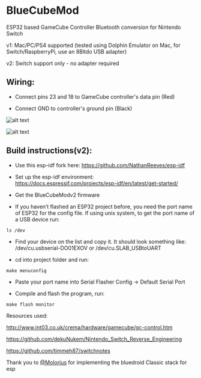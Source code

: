 # BlueCubeMod

ESP32 based GameCube Controller Bluetooth conversion for Nintendo Switch

v1:
Mac/PC/PS4 supported (tested using Dolphin Emulator on Mac, for Switch/RaspberryPi, use an 8Bitdo USB adapter)

v2: 
Switch support only - no adapter required

## Wiring:

- Connect pins 23 and 18 to GameCube controller's data pin (Red)

- Connect GND to controller's ground pin (Black)

![alt text](ModdingResources/GameCubeControllerPinoutSideView.jpg?raw=true)

![alt text](ModdingResources/GameCubeControllerPinoutTopView.png?raw=true)

## Build instructions(v2):

- Use this esp-idf fork here: https://github.com/NathanReeves/esp-idf

- Set up the esp-idf environment: https://docs.espressif.com/projects/esp-idf/en/latest/get-started/

- Get the BlueCubeModv2 firmware

- If you haven’t flashed an ESP32 project before, you need the port name of ESP32 for the config file. If using unix system, to get the port name of a USB device run:

`ls /dev`

- Find your device on the list and copy it. It should look something like: /dev/cu.usbserial-DO01EXOV or /dev/cu.SLAB_USBtoUART

- cd into project folder and run:

`make menuconfig`

- Paste your port name into Serial Flasher Config -> Default Serial Port

- Compile and flash the program, run:

`make flash monitor`


Resources used:

http://www.int03.co.uk/crema/hardware/gamecube/gc-control.htm

https://github.com/dekuNukem/Nintendo_Switch_Reverse_Engineering

https://github.com/timmeh87/switchnotes

Thank you to [@Molorius]( https://github.com/Molorius ) for implementing the bluedroid Classic stack for esp

